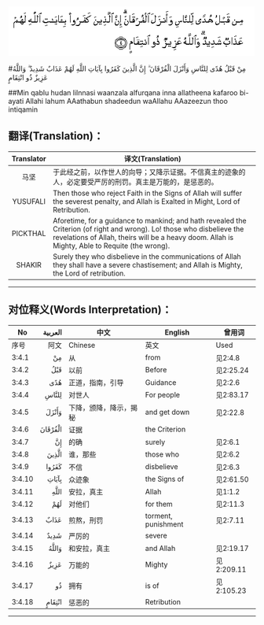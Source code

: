 ![003:004](images/003_004.gif)

#مِنْ قَبْلُ هُدًى لِلنَّاسِ وَأَنْزَلَ الْفُرْقَانَ ۗ إِنَّ الَّذِينَ كَفَرُوا بِآيَاتِ اللَّهِ لَهُمْ عَذَابٌ شَدِيدٌ ۗ وَاللَّهُ عَزِيزٌ ذُو انْتِقَامٍ 

##Min qablu hudan lilnnasi waanzala alfurqana inna allatheena kafaroo bi-ayati Allahi lahum AAathabun shadeedun waAllahu AAazeezun thoo intiqamin 

## 翻译(Translation)：

| Translator | 译文(Translation)                                            |
| :--------: | ------------------------------------------------------------ |
|    马坚    | 于此经之前，以作世人的向导；又降示证据。不信真主的迹象的人，必定要受严厉的刑罚。真主是万能的，是惩恶的。 |
|  YUSUFALI  | Then those who reject Faith in the Signs of Allah will suffer the severest penalty, and Allah is Exalted in Might, Lord of Retribution. |
|  PICKTHAL  | Aforetime, for a guidance to mankind; and hath revealed the Criterion (of right and wrong). Lo! those who disbelieve the revelations of Allah, theirs will be a heavy doom. Allah is Mighty, Able to Requite (the wrong). |
|   SHAKIR   | Surely they who disbelieve in the communications of Allah they shall have a severe chastisement; and Allah is Mighty, the Lord of retribution. |

---

## 对位释义(Words Interpretation)：

| No   | العربية | 中文    | English | 曾用词 |
| ---- | ------: | ------- | ------- | ------ |
| 序号 |    阿文 | Chinese | 英文    | Used   |
| 3:4.1  | مِنْ      | 从                     | from                | 见2:4.8    |
| 3:4.2  | قَبْلُ     | 以前                   | Before              | 见2:25.24  |
| 3:4.3  | هُدًى     | 正道，指南，引导       | Guidance            | 见2:2.6    |
| 3:4.4  | لِلنَّاسِ   | 对世人                 | For people          | 见2:83.17  |
| 3:4.5  | وَأَنْزَلَ   | 下降，颁降，降示，揭秘 | and get down        | 见2:22.8   |
| 3:4.6  | الْفُرْقَانَ | 证据                   | the Criterion       |            |
| 3:4.7  | إِنَّ      | 的确                   | surely              | 见2:6.1    |
| 3:4.8  | الَّذِينَ   | 谁，那些               | those who           | 见2:6.2    |
| 3:4.9  | كَفَرُوا   | 不信                   | disbelieve          | 见2:6.3    |
| 3:4.10 | بِآيَاتِ   | 众迹象                 | the Signs of        | 见2:61.50  |
| 3:4.11 | اللَّهِ    | 安拉，真主             | Allah               | 见1:1.2    |
| 3:4.12 | لَهُمْ     | 对他们                 | for them            | 见2:11.3   |
| 3:4.13 | عَذَابٌ    | 煎熬，刑罚             | torment, punishment | 见2:7.11   |
| 3:4.14 | شَدِيدٌ    | 严厉的                 | severe              |            |
| 3:4.15 | وَاللَّهُ   | 和安拉，真主           | and Allah           | 见2:19.17  |
| 3:4.16 | عَزِيزٌ    | 万能的                 | Mighty              | 见2:209.11 |
| 3:4.17 | ذُو      | 拥有                   | is of               | 见2:105.23 |
| 3:4.18 | انْتِقَامٍ  | 惩恶的                 | Retribution         |            |

---
